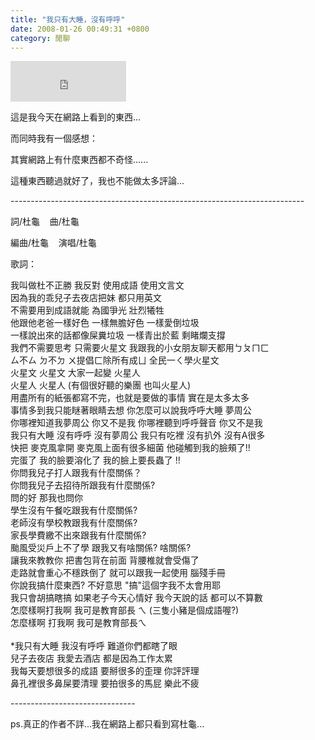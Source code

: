 ```yaml
---
title: "我只有大睡，沒有呼呼"
date: 2008-01-26 00:49:31 +0800
category: 閒聊
---
```

<p><iframe marginwidth="0" marginheight="0" src="http://vlog.xuite.net/vlog/guest/external.php?media_id=enBGYjlHLTYzOTgwMC5mbHY=&pt=2&ar=0&as=0" frameborder="0" width="185" scrolling="no" height="65"></iframe></p><p>這是我今天在網路上看到的東西...</p><p>而同時我有一個感想：</p><p>其實網路上有什麼東西都不奇怪......</p><p>這種東西聽過就好了，我也不能做太多評論...</p><p>-------------------------------------------------------------------------</p><p>詞/杜龜    曲/杜龜</p><p>編曲/杜龜    演唱/杜龜</p><p>歌詞：<tr></tr></tr /><td class="p9-coffee-bold"></td></td /></p><p></td /></tr /><tr></tr></tr /><td class="p9-gray-content"></td></td />我叫做杜不正勝 我反對 使用成語 使用文言文<br />因為我的乖兒子去夜店把妹 都只用英文 <br />不需要用到成語就能 為國爭光 壯烈犧牲<br />他跟他老爸一樣好色 一樣無膽好色 一樣愛倒垃圾<br />一樣說出來的話都像屎糞垃圾 一樣青出於藍 剩睹爛支撐<br />我們不需要思考 只需要火星文 我跟我的小女朋友聊天都用ㄅㄆㄇㄈ<br />ㄙ不ㄙ ㄉ不ㄉ ㄨ提倡ㄈ除所有成ㄩ 全民一ㄑ學火星文<br />火星文 火星文 大家一起變 火星人<br />火星人 火星人 (有個很好聽的樂團 也叫火星人)<br />用盡所有的紙張都寫不完，也就是要做的事情 實在是太多太多<br />事情多到我只能瞇著眼睛去想 你怎麼可以說我呼呼大睡 夢周公 <br />你哪裡知道我夢周公 你又不是我 你哪裡聽到呼呼聲音 你又不是我<br />我只有大睡 沒有呼呼 沒有夢周公 我只有吃裡 沒有扒外 沒有A很多<br />快把 麥克風拿開 麥克風上面有很多細菌 他碰觸到我的臉頰了!!<br />完蛋了 我的臉要溶化了 我的臉上要長蟲了 !!<br />你問我兒子打人跟我有什麼關係？<br />你問我兒子去招待所跟我有什麼關係?<br />問的好 那我也問你<br />學生沒有午餐吃跟我有什麼關係?<br />老師沒有學校教跟我有什麼關係?<br />家長學費繳不出來跟我有什麼關係?<br />颱風受災戶上不了學 跟我又有啥關係? 啥關係?<br />讓我來教教你 把書包背在前面 背腰椎就會受傷了<br />走路就會重心不穩跌倒了 就可以跟我一起使用 腦殘手冊 <br />你說我搞什麼東西? 不好意思 &quot;搞&quot;這個字我不太會用耶<br />我只會胡搞瞎搞 如果老子今天心情好 我今天說的話 都可以不算數<br />怎麼樣啊打我啊 我可是教育部長 ㄟ (三隻小豬是個成語喔?)<br />怎麼樣啊 打我啊 我可是教育部長ㄟ<br /><br />*我只有大睡 我沒有呼呼 難道你們都瞎了眼<br />兒子去夜店 我愛去酒店 都是因為工作太累<br />我每天要想很多的成語 要掰很多的歪理 你評評理<br />鼻孔裡很多鼻屎要清理 要拍很多的馬屁 樂此不疲</p><p>-------------------------------</p><p>ps.真正的作者不詳...我在網路上都只看到寫杜龜...</td /></tr /></p>
